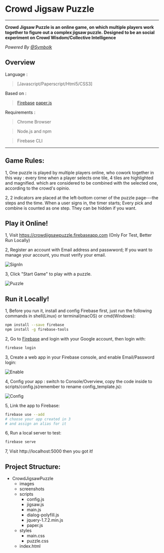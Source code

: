 # Crowd Jigsaw Puzzle

---

**Crowd Jigsaw Puzzle is an online game, on which multiple players work together to figure out a complex jigsaw puzzle.**
**Designed to be an social experiment on Crowd Wisdom/Collective Intelligence**

_Powered By [@Symbolk](http://www.symbolk.com)_

## Overview

Language : 

> [Javascript/Paperscript/Html5/CSS3]

Based on :

> [Firebase](http://www.firebase.google.com/ "Firebase offical site") 
> [paper.js](http://www.paperjs.org/ "Paper.js offical site") 

Requirements :

> Chrome Browser

> Node.js and npm

> Firebase CLI
 
---
## Game Rules:

1, One puzzle is played by multiple players online, who cowork together in this way : every time when a player selects one tile, 4 tiles are highlighted and magnified. which are considered to be combined with the selected one,  according to the crowd's opinio.

2, 2 indicators are placed at the left-bottom corner of the puzzle page---the steps and the time. When a user signs in, the timer starts; Every pick and combine is counted as one step. They can be hidden if you want.

## Play it Online!

1, Visit https://crowdjigsawpuzzle.firebaseapp.com (Only For Test, Better Run Locally)


2, Register an account with Email address and passwword; If you want to manage your account, you must verify your email.

![SignIn](https://github.com/Symbolk/CrowdJigsawPuzzle/blob/tree/jigsawdev/screenshots/signin.jpg)

3, Click "Start Game" to play with a puzzle.

![Puzzle](https://github.com/Symbolk/CrowdJigsawPuzzle/blob/tree/jigsawdev/screenshots/puzzle.jpg)


## Run it Locally!

1, Before you run it, install and config Firebase first, just run the following commands in shell(Linux) or terminal(macOS) or cmd(Windows):

```sh
npm install --save firebase
npm install -g firebase-tools 
```
2, Go to [Firebase](http://www.firebase.google.com/ "Firebase offical site") and login with your Google account, then login with:

```sh
firebase login
```
3, Create a web app in your Firebase console, and enable Email/Password login:

![Enable](https://github.com/Symbolk/CrowdJigsawPuzzle/blob/tree/jigsawdev/screenshots/enable.png) 

4, Config your app : switch to Console/Overview, copy the code inside <script></script> to scripts/config.js(remember to rename config_template.js):

![Config](https://github.com/Symbolk/CrowdJigsawPuzzle/blob/tree/jigsawdev/screenshots/config.png)

5, Link the app to Firebase:
```sh
firebase use --add
# choose your app created in 3
# and assign an alias for it
```

6, Run a local server to test:

```sh
firebase serve
```

7, Visit http://localhost:5000 then you got it!


## Project Structure:

- CrowdJigsawPuzzle
    * images
    * screenshots
    * scripts
        * config.js
        * jigsaw.js
        * main.js
        * dialog-polyfill.js
        * jquery-1.7.2.min.js
        * paper.js
    * styles
        * main.css
        * puzzle.css
    * index.html
        
